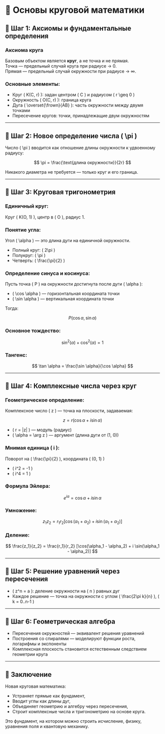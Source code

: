 # 📘 Основы круговой математики 

## 🔹 Шаг 1: Аксиомы и фундаментальные определения

### Аксиома круга

Базовым объектом является **круг**, а не точка и не прямая.  
Точка — предельный случай круга при радиусе → 0.  
Прямая — предельный случай окружности при радиусе → ∞.

### Основные элементы:

- Круг \( K(C, r) \): задан центром \( C \) и радиусом \( r \geq 0 \)
- Окружность \( O(C, r) \): граница круга
- Дуга \( \overset{\frown}{AB} \): часть окружности между двумя точками
- Пересечение кругов: точки, принадлежащие двум окружностям

---

## 🔹 Шаг 2: Новое определение числа \( \pi \)

Число \( \pi \) вводится как отношение длины окружности к удвоенному радиусу:

$$
\pi = \frac{\text{длина окружности}}{2r}
$$

Никакого диаметра не требуется — только круг и его граница.

---

## 🔹 Шаг 3: Круговая тригонометрия

### Единичный круг:

Круг \( K(O, 1) \), центр в \( O \), радиус 1.

### Понятие угла:

Угол \( \alpha \) — это длина дуги на единичной окружности.

- Полный круг: \( 2\pi \)
- Полукруг: \( \pi \)
- Четверть: \( \frac{\pi}{2} \)

### Определение синуса и косинуса:

Пусть точка \( P \) на окружности достигнута после дуги \( \alpha \):

- \( \cos \alpha \) — горизонтальная координата точки
- \( \sin \alpha \) — вертикальная координата точки

Тогда:

$$
P(\cos \alpha, \sin \alpha)
$$

### Основное тождество:

$$
\sin^2(\alpha) + \cos^2(\alpha) = 1
$$

### Тангенс:

$$
\tan \alpha = \frac{\sin \alpha}{\cos \alpha}
$$

---

## 🔹 Шаг 4: Комплексные числа через круг

### Геометрическое определение:

Комплексное число \( z \) — точка на плоскости, задаваемая:

$$
z = r (\cos \alpha + i \sin \alpha)
$$

- \( r = |z| \) — модуль (радиус)
- \( \alpha = \arg z \) — аргумент (длина дуги от (1, 0))

### Мнимая единица \( i \):

Поворот на \( \frac{\pi}{2} \), координата \( (0, 1) \)

- \( i^2 = -1 \)
- \( i^4 = 1 \)

### Формула Эйлера:

$$
e^{i\alpha} = \cos \alpha + i \sin \alpha
$$

### Умножение:

$$
z_1 z_2 = r_1 r_2 [\cos(\alpha_1 + \alpha_2) + i \sin(\alpha_1 + \alpha_2)]
$$

### Деление:

$$
\frac{z_1}{z_2} = \frac{r_1}{r_2} [\cos(\alpha_1 - \alpha_2) + i \sin(\alpha_1 - \alpha_2)]
$$

---

## 🔹 Шаг 5: Решение уравнений через пересечения

- \( z^n = a \): деление окружности на \( n \) равных дуг
- Каждое решение — точка на окружности с углом \( \frac{2\pi k}{n} \), \( k = 0..n-1 \)

---

## 🔹 Шаг 6: Геометрическая алгебра

- Пересечения окружностей — эквивалент решения уравнений
- Построения со спиралями — моделируют функции роста, логарифмы и экспоненты
- Комплексная плоскость становится естественным следствием геометрии круга

---

## 🔹 Заключение

Новая круговая математика:

- Устраняет прямые как фундамент,
- Вводит углы как длины дуг,
- Объединяет геометрию и алгебру через пересечения,
- Строит комплексные числа и тригонометрию на основе круга.

Это фундамент, на котором можно строить исчисление, физику, уравнения поля и квантовую механику.
